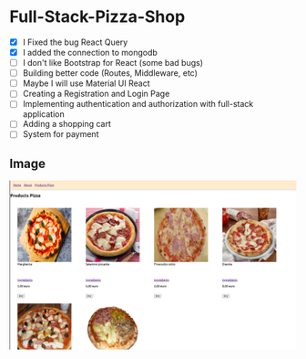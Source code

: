 # Full-Stack-Pizza-Shop

- [x] I Fixed the bug React Query
- [x] I added the connection to mongodb
- [ ] I don't like Bootstrap for React (some bad bugs)
- [ ] Building better code (Routes, Middleware, etc)
- [ ] Maybe I will use Material UI React
- [ ] Creating a Registration and Login Page
- [ ] Implementing authentication and authorization with full-stack application
- [ ] Adding a shopping cart
- [ ] System for payment

## Image

![alt text](https://github.com/andreirosca92/Full-Stack-Pizza-Shop/blob/main/images/full_stack_pizza_shop.png?raw=true)

